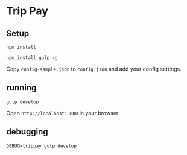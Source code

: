 # Trip Pay

## Setup

    npm install

    npm install gulp -g

Copy `config-sample.json` to `config.json` and add your config settings.

## running

    gulp develop

Open `http://localhost:3000` in your browser

## debugging

    DEBUG=trippay gulp develop
